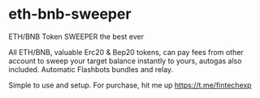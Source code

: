 # eth-bnb-sweeper
 ETH/BNB Token SWEEPER the best ever

All ETH/BNB, valuable Erc20 & Bep20 tokens, can pay fees from other account to sweep your target balance instantly to yours, autogas also included.
Automatic Flashbots bundles and relay. 

Simple to use and setup.
For purchase, hit me up https://t.me/fintechexp
